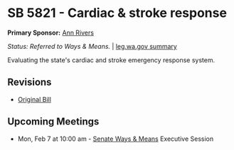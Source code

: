 # SB 5821 - Cardiac & stroke response
**Primary Sponsor:** [Ann Rivers](/person/leg/ann.rivers.md)

*Status: Referred to Ways & Means.* | [leg.wa.gov summary](https://app.leg.wa.gov/billsummary?BillNumber=5821&Year=2021)

Evaluating the state's cardiac and stroke emergency response system.

## Revisions
* [Original Bill](1/)

## Upcoming Meetings
* Mon, Feb 7 at 10:00 am - [Senate Ways & Means](/senate/2021-22/WM/) Executive Session